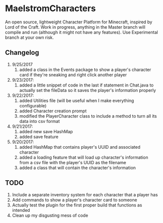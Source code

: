 # MaelstromCharacters
An open source, lightweight Character Platform for Minecraft, inspired by Lord of the Craft. Work in progress, anything in the Master branch will compile and run (although it might not have any features). Use Experimental branch at your own risk.

## Changelog
1. 9/25/2017
	1. added a class in the Events package to show a player's character card if they're sneaking and right click another player
1. 9/23/2017:
	1. added a little snippet of code in the last if statement in Chat.java to actually set the fileData so it saves the player's information properly
1. 9/22/2017:
	1. added Utilities file (will be useful when I make everything configurable)
	1. added Character creation prompt
	1. modified the PlayerCharacter class to include a method to turn all its data into csv format   
1. 9/21/2017:
	1. added new save HashMap
	1. added save feature
1. 9/20/2017: 
	1. added HashMap that contains player's UUID and associated 	character
	1. added a loading feature that will load up character's 	information from a csv file with the player's UUID as the 	filename
	1. added a class that will contain the character's information

## TODO
1. Include a separate inventory system for each character that a player has
1. Add commands to show a player's character card to someone 
1. Actually test the plugin for the first proper build that functions as intended
1. Clean up my disgusting mess of code
